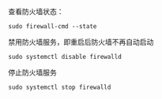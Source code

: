 查看防火墙状态：
```
sudo firewall-cmd --state
```

禁用防火墙服务，即重启后防火墙不再自动启动
```
sudo systemctl disable firewalld
```
停止防火墙服务
```
sudo systemctl stop firewalld
```

